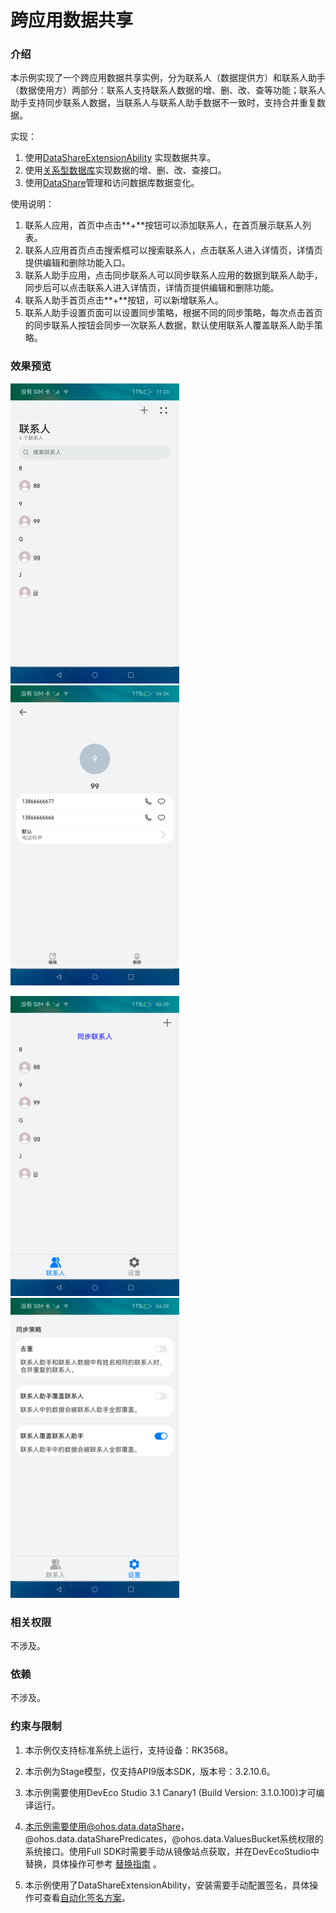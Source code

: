 # 跨应用数据共享

### 介绍

 本示例实现了一个跨应用数据共享实例，分为联系人（数据提供方）和联系人助手（数据使用方）两部分：联系人支持联系人数据的增、删、改、查等功能；联系人助手支持同步联系人数据，当联系人与联系人助手数据不一致时，支持合并重复数据。 

实现：

1. 使用[DataShareExtensionAbility](https://gitee.com/openharmony/docs/blob/master/zh-cn/application-dev/reference/apis/js-apis-application-DataShareExtensionAbility.md) 实现数据共享。
2. 使用[关系型数据库](https://gitee.com/openharmony/docs/blob/master/zh-cn/application-dev/reference/apis/js-apis-data-rdb.md)实现数据的增、删、改、查接口。
3. 使用[DataShare](https://gitee.com/openharmony/docs/blob/master/zh-cn/application-dev/reference/apis/js-apis-data-dataShare.md)管理和访问数据库数据变化。

使用说明：

1. 联系人应用，首页中点击**+**按钮可以添加联系人，在首页展示联系人列表。
2. 联系人应用首页点击搜索框可以搜索联系人，点击联系人进入详情页，详情页提供编辑和删除功能入口。
3. 联系人助手应用，点击同步联系人可以同步联系人应用的数据到联系人助手，同步后可以点击联系人进入详情页，详情页提供编辑和删除功能。
4. 联系人助手首页点击**+**按钮，可以新增联系人。
5. 联系人助手设置页面可以设置同步策略，根据不同的同步策略，每次点击首页的同步联系人按钮会同步一次联系人数据，默认使用联系人覆盖联系人助手策略。

### 效果预览

![contact_home](screenshots/device/zh/DataProvider/contact_home.jpg)![contact_detail](screenshots/device/zh/DataProvider/contact_detail.jpg)

![contact_assistant_home](screenshots/device/zh/DataUser/contact_assistant_home.jpg)![contact_assistant_settings](screenshots/device/zh/DataUser/contact_assistant_settings.jpg)



### 相关权限

不涉及。

### 依赖

不涉及。

### 约束与限制

1. 本示例仅支持标准系统上运行，支持设备：RK3568。

2. 本示例为Stage模型，仅支持API9版本SDK，版本号：3.2.10.6。

3. 本示例需要使用DevEco Studio 3.1 Canary1 (Build Version: 3.1.0.100)才可编译运行。

4. 本示例需要使用@ohos.data.dataShare，@ohos.data.dataSharePredicates，@ohos.data.ValuesBucket系统权限的系统接口。使用Full SDK时需要手动从镜像站点获取，并在DevEcoStudio中替换，具体操作可参考 [替换指南](https://gitee.com/openharmony/docs/blob/master/zh-cn/application-dev/quick-start/full-sdk-switch-guide.md) 。

5. 本示例使用了DataShareExtensionAbility，安装需要手动配置签名，具体操作可查看[自动化签名方案](https://docs.openharmony.cn/pages/v3.2Beta/zh-cn/application-dev/security/hapsigntool-overview.md/)。